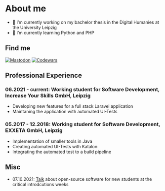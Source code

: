# About me

- 🔭 I’m currently working on my bachelor thesis in the Digital Humanies at the University Leipzig
- 🌱 I’m currently learning Python and PHP

## Find me

[![Mastodon](https://img.shields.io/mastodon/follow/000000980?domain=https%3A%2F%2Flediver.se&style=social)](https://lediver.se/@faulpelzhaendler)
[![Codewars](https://www.codewars.com/users/kl%C3%B6ncvdf/badges/micro)](https://www.codewars.com/users/klöncvdf)

## Professional Experience

### 06.2021 - current: Working student for Software Development, Increase Your Skills GmbH, Leipzig

* Developing new features for a full stack Laravel application
* Maintaning the application with automated UI-Tests

### 05.2017 - 12.2018: Working student for Software Development, EXXETA GmbH, Leipzig

* Implementation of smaller tools in Java
* Creating automated UI-Tests with Katalon
* Integrating the automated test to a build pipeline

## Misc
* 07.10.2021: [Talk](https://ag-link.xyz/event/2021/10/07/Open-Source-fuers-Studium.html) about open-source software for new students at the critical introdcutions weeks 
